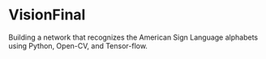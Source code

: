 # VisionFinal

Building a network that recognizes the American Sign Language alphabets using Python, Open-CV, and Tensor-flow.
